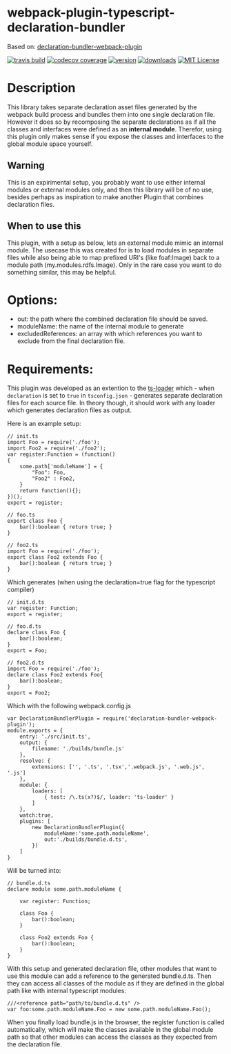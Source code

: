 # webpack-plugin-typescript-declaration-bundler
Based on: [declaration-bundler-webpack-plugin](https://github.com/smol/declaration-bundler-webpack-plugin)

[![travis build](https://img.shields.io/travis/Bartekus/webpack-plugin-typescript-declaration-bundler.svg?style=flat-square)](https://travis-ci.org/Bartekus/webpack-plugin-typescript-declaration-bundler)
[![codecov coverage](https://img.shields.io/codecov/c/github/bartekus/webpack-plugin-typescript-declaration-bundler.svg?style=flat-square)](https://codecov.io/github/bartekus/webpack-plugin-typescript-declaration-bundler)
[![version](https://img.shields.io/npm/v/webpack-plugin-typescript-declaration-bundler.svg?style=flat-square)](https://npm.im/webpack-plugin-typescript-declaration-bundler)
[![downloads](https://img.shields.io/npm/dm/webpack-plugin-typescript-declaration-bundler.svg?style=flat-square)](https://npm-stat.com/charts.html?package=webpack-plugin-typescript-declaration-bundler&from=2018-12-05)
[![MIT License](https://img.shields.io/npm/l/webpack-plugin-typescript-declaration-bundler.svg?style=flat-square)](https://opensource.org/licenses/Apache-2.0)

# Description
This library takes separate declaration asset files generated by the webpack build process and bundles them into one single declaration file.
However it does so by recomposing the separate declarations as if all the classes and interfaces were defined as an __internal module__.
Therefor, using this plugin only makes sense if you expose the classes and interfaces to the global module space yourself.

## Warning
This is an expirimental setup, you probably want to use either internal modules or external modules only,
and then this library will be of no use, besides perhaps as inspiration to make another Plugin that combines declaration files.

## When to use this
This plugin, with a setup as below, lets an external module mimic an internal module.
The usecase this was created for is to load modules in separate files while also being able to map prefixed URI's (like foaf:Image) back to a module path (my.modules.rdfs.Image).
Only in the rare case you want to do something similar, this may be helpful.

# Options:

- out: the path where the combined declaration file should be saved.
- moduleName: the name of the internal module to generate
- excludedReferences: an array with which references you want to exclude from the final declaration file.

# Requirements:
This plugin was developed as an extention to the [ts-loader](https://github.com/TypeStrong/ts-loader) which - when `declaration` is set to `true` in `tsconfig.json` - generates separate declaration files for each source file. In theory though, it should work with any loader which generates declaration files as output.

Here is an example setup:

    // init.ts
    import Foo = require('./foo');
    import Foo2 = require('./foo2');
    var register:Function = (function()
    {
        some.path['moduleName'] = {
            "Foo": Foo,
            "Foo2" : Foo2,
        }
        return function(){};
    })();
    export = register;

    // foo.ts
    export class Foo {
        bar():boolean { return true; }
    }

    // foo2.ts
    import Foo = require('./foo');
    export class Foo2 extends Foo {
        bar():boolean { return true; }
    }

Which generates (when using the declaration=true flag for the typescript compiler)

    // init.d.ts
    var register: Function;
    export = register;

    // foo.d.ts
    declare class Foo {
        bar():boolean;
    }
    export = Foo;

    // foo2.d.ts
    import Foo = require('./foo');
    declare class Foo2 extends Foo{
        bar():boolean;
    }
    export = Foo2;

Which with the following webpack.config.js

    var DeclarationBundlerPlugin = require('declaration-bundler-webpack-plugin');
    module.exports = {
        entry: './src/init.ts',
        output: {
            filename: './builds/bundle.js'
        },
        resolve: {
            extensions: ['', '.ts', '.tsx','.webpack.js', '.web.js', '.js']
        },
        module: {
            loaders: [
                { test: /\.ts(x?)$/, loader: 'ts-loader' }
            ]
        },
        watch:true,
        plugins: [
            new DeclarationBundlerPlugin({
                moduleName:'some.path.moduleName',
                out:'./builds/bundle.d.ts',
            })
        ]
    }

Will be turned into:

    // bundle.d.ts
    declare module some.path.moduleName {

        var register: Function;

        class Foo {
            bar():boolean;
        }

        class Foo2 extends Foo {
            bar():boolean;
        }
    }

With this setup and generated declaration file, other modules that want to use this module can add a reference to the generated bundle.d.ts.
Then they can access all classes of the module as if they are defined in the global path like with internal typescript modules:

    ///<reference path="path/to/bundle.d.ts" />
    var foo:some.path.moduleName.Foo = new some.path.moduleName.Foo();

When you finally load bundle.js in the browser, the register function is called automatically, which will make the classes available in the global module path so that other modules can access the classes as they expected from the declaration file.
